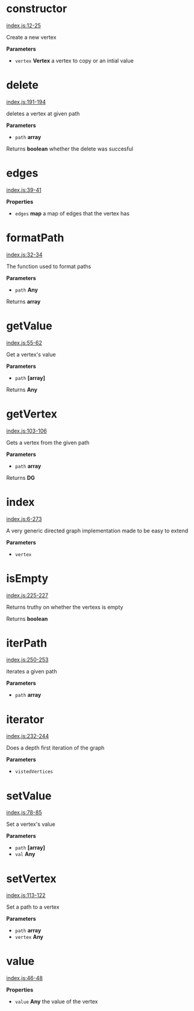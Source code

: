 # constructor

[index.js:12-25](https://github.com/wanderer/generic-digraph/blob/16753bfb2b7b340570070b8905b3d0e09d208d47/index.js#L12-L25 "Source code on GitHub")

Create a new vertex

**Parameters**

-   `vertex` **Vertex** a vertex to copy or an intial value

# delete

[index.js:191-194](https://github.com/wanderer/generic-digraph/blob/16753bfb2b7b340570070b8905b3d0e09d208d47/index.js#L191-L194 "Source code on GitHub")

deletes a vertex at given path

**Parameters**

-   `path` **array** 

Returns **boolean** whether the delete was succesful

# edges

[index.js:39-41](https://github.com/wanderer/generic-digraph/blob/16753bfb2b7b340570070b8905b3d0e09d208d47/index.js#L39-L41 "Source code on GitHub")

**Properties**

-   `edges` **map** a map of edges that the vertex has

# formatPath

[index.js:32-34](https://github.com/wanderer/generic-digraph/blob/16753bfb2b7b340570070b8905b3d0e09d208d47/index.js#L32-L34 "Source code on GitHub")

The function used to format paths

**Parameters**

-   `path` **Any** 

Returns **array** 

# getValue

[index.js:55-62](https://github.com/wanderer/generic-digraph/blob/16753bfb2b7b340570070b8905b3d0e09d208d47/index.js#L55-L62 "Source code on GitHub")

Get a vertex's value

**Parameters**

-   `path` **[array]** 

Returns **Any** 

# getVertex

[index.js:103-106](https://github.com/wanderer/generic-digraph/blob/16753bfb2b7b340570070b8905b3d0e09d208d47/index.js#L103-L106 "Source code on GitHub")

Gets a vertex from the given path

**Parameters**

-   `path` **array** 

Returns **DG** 

# index

[index.js:6-273](https://github.com/wanderer/generic-digraph/blob/16753bfb2b7b340570070b8905b3d0e09d208d47/index.js#L6-L273 "Source code on GitHub")

A very generic directed graph implementation made to be easy to extend

**Parameters**

-   `vertex`  

# isEmpty

[index.js:225-227](https://github.com/wanderer/generic-digraph/blob/16753bfb2b7b340570070b8905b3d0e09d208d47/index.js#L225-L227 "Source code on GitHub")

Returns truthy on whether the vertexs is empty

Returns **boolean** 

# iterPath

[index.js:250-253](https://github.com/wanderer/generic-digraph/blob/16753bfb2b7b340570070b8905b3d0e09d208d47/index.js#L250-L253 "Source code on GitHub")

iterates a given path

**Parameters**

-   `path` **array** 

# iterator

[index.js:232-244](https://github.com/wanderer/generic-digraph/blob/16753bfb2b7b340570070b8905b3d0e09d208d47/index.js#L232-L244 "Source code on GitHub")

Does a depth first iteration of the graph

**Parameters**

-   `vistedVertices`  

# setValue

[index.js:78-85](https://github.com/wanderer/generic-digraph/blob/16753bfb2b7b340570070b8905b3d0e09d208d47/index.js#L78-L85 "Source code on GitHub")

Set a vertex's value

**Parameters**

-   `path` **[array]** 
-   `val` **Any** 

# setVertex

[index.js:113-122](https://github.com/wanderer/generic-digraph/blob/16753bfb2b7b340570070b8905b3d0e09d208d47/index.js#L113-L122 "Source code on GitHub")

Set a path to a vertex

**Parameters**

-   `path` **array** 
-   `vertex` **Any** 

# value

[index.js:46-48](https://github.com/wanderer/generic-digraph/blob/16753bfb2b7b340570070b8905b3d0e09d208d47/index.js#L46-L48 "Source code on GitHub")

**Properties**

-   `value` **Any** the value of the vertex
